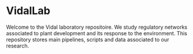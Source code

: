 # VidalLab

Welcome to the Vidal laboratory repositoire. We study regulatory networks associated to plant development and its response to the environment. This repository stores main pipelines, scripts and data associated to our research.
